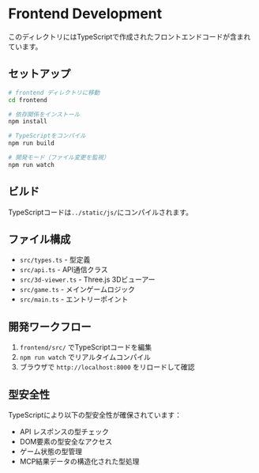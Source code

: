 # Frontend Development

このディレクトリにはTypeScriptで作成されたフロントエンドコードが含まれています。

## セットアップ

```bash
# frontend ディレクトリに移動
cd frontend

# 依存関係をインストール
npm install

# TypeScriptをコンパイル
npm run build

# 開発モード（ファイル変更を監視）
npm run watch
```

## ビルド

TypeScriptコードは`../static/js/`にコンパイルされます。

## ファイル構成

- `src/types.ts` - 型定義
- `src/api.ts` - API通信クラス
- `src/3d-viewer.ts` - Three.js 3Dビューアー
- `src/game.ts` - メインゲームロジック
- `src/main.ts` - エントリーポイント

## 開発ワークフロー

1. `frontend/src/` でTypeScriptコードを編集
2. `npm run watch` でリアルタイムコンパイル
3. ブラウザで `http://localhost:8000` をリロードして確認

## 型安全性

TypeScriptにより以下の型安全性が確保されています：

- API レスポンスの型チェック
- DOM要素の型安全なアクセス
- ゲーム状態の型管理
- MCP結果データの構造化された型処理